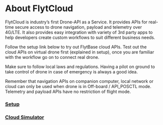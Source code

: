 # About FlytCloud

FlytCloud is industry’s first Drone-API as a Service. It provides APIs for real-time secure access to drone navigation, payload and telemetry over 4G/LTE. It also provides easy integration with variety of 3rd party apps to help developers create custom workflows to suit different business needs.

Follow the setup link below to try out FlytBase cloud APIs. Test out the cloud APIs on virtual drone first \(explained in setup\), once you are familiar with the workflow go on to connect real drone.

Make sure to follow local laws and regulations. Having a pilot on ground to take control of drone in case of emergency is always a good idea.

Remember that navigation APIs on companion computer, local network or cloud can only be used when drone is in Off-board / API\_POSCTL mode. Telemetry and payload APIs have no restriction of flight mode.

### [Setup](setup.md)

### [Cloud Simulator](cloud-simulator.md)

